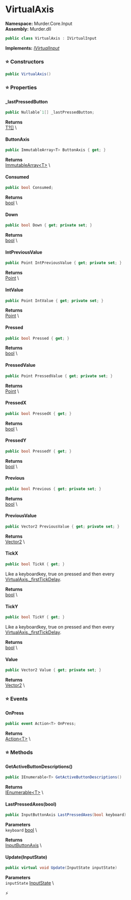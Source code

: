 # VirtualAxis

**Namespace:** Murder.Core.Input \
**Assembly:** Murder.dll

```csharp
public class VirtualAxis : IVirtualInput
```

**Implements:** _[IVirtualInput](../../../Murder/Core/Input/IVirtualInput.html)_

### ⭐ Constructors
```csharp
public VirtualAxis()
```

### ⭐ Properties
#### _lastPressedButton
```csharp
public Nullable`1[] _lastPressedButton;
```

**Returns** \
[T?[]](https://learn.microsoft.com/en-us/dotnet/api/System.Nullable-1?view=net-7.0) \
#### ButtonAxis
```csharp
public ImmutableArray<T> ButtonAxis { get; }
```

**Returns** \
[ImmutableArray\<T\>](https://learn.microsoft.com/en-us/dotnet/api/System.Collections.Immutable.ImmutableArray-1?view=net-7.0) \
#### Consumed
```csharp
public bool Consumed;
```

**Returns** \
[bool](https://learn.microsoft.com/en-us/dotnet/api/System.Boolean?view=net-7.0) \
#### Down
```csharp
public bool Down { get; private set; }
```

**Returns** \
[bool](https://learn.microsoft.com/en-us/dotnet/api/System.Boolean?view=net-7.0) \
#### IntPreviousValue
```csharp
public Point IntPreviousValue { get; private set; }
```

**Returns** \
[Point](../../../Murder/Core/Geometry/Point.html) \
#### IntValue
```csharp
public Point IntValue { get; private set; }
```

**Returns** \
[Point](../../../Murder/Core/Geometry/Point.html) \
#### Pressed
```csharp
public bool Pressed { get; }
```

**Returns** \
[bool](https://learn.microsoft.com/en-us/dotnet/api/System.Boolean?view=net-7.0) \
#### PressedValue
```csharp
public Point PressedValue { get; private set; }
```

**Returns** \
[Point](../../../Murder/Core/Geometry/Point.html) \
#### PressedX
```csharp
public bool PressedX { get; }
```

**Returns** \
[bool](https://learn.microsoft.com/en-us/dotnet/api/System.Boolean?view=net-7.0) \
#### PressedY
```csharp
public bool PressedY { get; }
```

**Returns** \
[bool](https://learn.microsoft.com/en-us/dotnet/api/System.Boolean?view=net-7.0) \
#### Previous
```csharp
public bool Previous { get; private set; }
```

**Returns** \
[bool](https://learn.microsoft.com/en-us/dotnet/api/System.Boolean?view=net-7.0) \
#### PreviousValue
```csharp
public Vector2 PreviousValue { get; private set; }
```

**Returns** \
[Vector2](../../../Murder/Core/Geometry/Vector2.html) \
#### TickX
```csharp
public bool TickX { get; }
```

Like a keyboardkey, true on pressed and then every [VirtualAxis._firstTickDelay](../../../Murder/Core/Input/VirtualAxis.html#_firstTickDelay).

**Returns** \
[bool](https://learn.microsoft.com/en-us/dotnet/api/System.Boolean?view=net-7.0) \
#### TickY
```csharp
public bool TickY { get; }
```

Like a keyboardkey, true on pressed and then every [VirtualAxis._firstTickDelay](../../../Murder/Core/Input/VirtualAxis.html#_firstTickDelay).

**Returns** \
[bool](https://learn.microsoft.com/en-us/dotnet/api/System.Boolean?view=net-7.0) \
#### Value
```csharp
public Vector2 Value { get; private set; }
```

**Returns** \
[Vector2](../../../Murder/Core/Geometry/Vector2.html) \
### ⭐ Events
#### OnPress
```csharp
public event Action<T> OnPress;
```

**Returns** \
[Action\<T\>](https://learn.microsoft.com/en-us/dotnet/api/System.Action-1?view=net-7.0) \
### ⭐ Methods
#### GetActiveButtonDescriptions()
```csharp
public IEnumerable<T> GetActiveButtonDescriptions()
```

**Returns** \
[IEnumerable\<T\>](https://learn.microsoft.com/en-us/dotnet/api/System.Collections.Generic.IEnumerable-1?view=net-7.0) \

#### LastPressedAxes(bool)
```csharp
public InputButtonAxis LastPressedAxes(bool keyboard)
```

**Parameters** \
`keyboard` [bool](https://learn.microsoft.com/en-us/dotnet/api/System.Boolean?view=net-7.0) \

**Returns** \
[InputButtonAxis](../../../Murder/Core/Input/InputButtonAxis.html) \

#### Update(InputState)
```csharp
public virtual void Update(InputState inputState)
```

**Parameters** \
`inputState` [InputState](../../../Murder/Core/Input/InputState.html) \



⚡